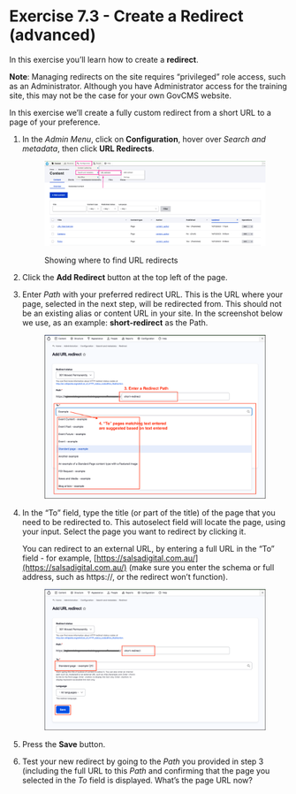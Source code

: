 # Exercise 7.3 - Create a Redirect (advanced)

In this exercise you’ll learn how to create a **redirect**.

**Note**: Managing redirects on the site requires “privileged” role access, such as an Administrator. Although you have Administrator access for the training site, this may not be the case for your own GovCMS website.

In this exercise we’ll create a fully custom redirect from a short URL to a page of your preference.

1.  In the _Admin Menu_, click on **Configuration**, hover over _Search and metadata_, then click **URL Redirects**.

    <figure><img src="../.gitbook/assets/image (4) (1).png" alt=""><figcaption><p>Showing where to find URL redirects</p></figcaption></figure>
2. Click the **Add Redirect** button at the top left of the page.
3.  Enter _Path_ with your preferred redirect URL. This is the URL where your page, selected in the next step, will be redirected from. This should not be an existing alias or content URL in your site. In the screenshot below we use, as an example: **short-redirect** as the Path.



    <figure><img src="../.gitbook/assets/Ex-7-3-URL-Redirect-2.png" alt=""><figcaption></figcaption></figure>
4.  In the “To” field, type the title (or part of the title) of the page that you need to be redirected to. This autoselect field will locate the page, using your input. Select the page you want to redirect by clicking it.



    You can redirect to an external URL, by entering a full URL in the “To” field - for example, [https://salsadigital.com.au/](https://salsadigital.com.au/) (make sure you enter the schema or full address, such as https://, or the redirect won’t function).

    <figure><img src="../.gitbook/assets/Ex-7-3-URL-Redirect-3.png" alt=""><figcaption></figcaption></figure>
5. Press the **Save** button.
6. Test your new redirect by going to the _Path_ you provided in step 3 (including the full URL to this _Path_ and confirming that the page you selected in the _To_ field is displayed. What’s the page URL now?
